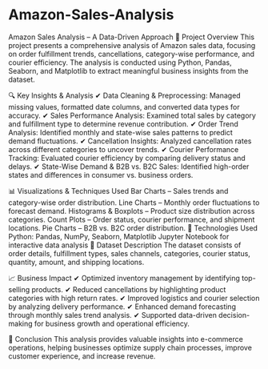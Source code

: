 # Amazon-Sales-Analysis
Amazon Sales Analysis – A Data-Driven Approach
🚀 Project Overview
This project presents a comprehensive analysis of Amazon sales data, focusing on order fulfillment trends, cancellations, category-wise performance, and courier efficiency. The analysis is conducted using Python, Pandas, Seaborn, and Matplotlib to extract meaningful business insights from the dataset.

🔍 Key Insights & Analysis
✔ Data Cleaning & Preprocessing: Managed missing values, formatted date columns, and converted data types for accuracy.
✔ Sales Performance Analysis: Examined total sales by category and fulfillment type to determine revenue contribution.
✔ Order Trend Analysis: Identified monthly and state-wise sales patterns to predict demand fluctuations.
✔ Cancellation Insights: Analyzed cancellation rates across different categories to uncover trends.
✔ Courier Performance Tracking: Evaluated courier efficiency by comparing delivery status and delays.
✔ State-Wise Demand & B2B vs. B2C Sales: Identified high-order states and differences in consumer vs. business orders.

📊 Visualizations & Techniques Used
Bar Charts – Sales trends and category-wise order distribution.
Line Charts – Monthly order fluctuations to forecast demand.
Histograms & Boxplots – Product size distribution across categories.
Count Plots – Order status, courier performance, and shipment locations.
Pie Charts – B2B vs. B2C order distribution.
🔧 Technologies Used
Python: Pandas, NumPy, Seaborn, Matplotlib
Jupyter Notebook for interactive data analysis
📂 Dataset Description
The dataset consists of order details, fulfillment types, sales channels, categories, courier status, quantity, amount, and shipping locations.

📈 Business Impact
✔ Optimized inventory management by identifying top-selling products.
✔ Reduced cancellations by highlighting product categories with high return rates.
✔ Improved logistics and courier selection by analyzing delivery performance.
✔ Enhanced demand forecasting through monthly sales trend analysis.
✔ Supported data-driven decision-making for business growth and operational efficiency.

📌 Conclusion
This analysis provides valuable insights into e-commerce operations, helping businesses optimize supply chain processes, improve customer experience, and increase revenue.

